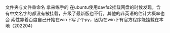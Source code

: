 文件夹与文件重命名
拿来练手的
在ubuntu使用davfs2挂载网盘的时候发现，含有中文名字的都没有被挂载，升级了最新版也不行，其他的非英语的估计大概率也会
索性靠着百度自己开始在win下写了个py，因为在win下有官方程序能挂载在本地（202204）

